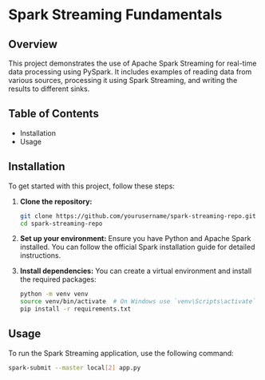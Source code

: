 # Spark Streaming Fundamentals 

## Overview
This project demonstrates the use of Apache Spark Streaming for real-time data processing using PySpark. It includes examples of reading data from various sources, processing it using Spark Streaming, and writing the results to different sinks.

## Table of Contents
- Installation
- Usage

## Installation
To get started with this project, follow these steps:

1. **Clone the repository:**
    ```bash
    git clone https://github.com/yourusername/spark-streaming-repo.git
    cd spark-streaming-repo
    ```

2. **Set up your environment:**
    Ensure you have Python and Apache Spark installed. You can follow the official Spark installation guide for detailed instructions.

3. **Install dependencies:**
    You can create a virtual environment and install the required packages:
    ```bash
    python -m venv venv
    source venv/bin/activate  # On Windows use `venv\Scripts\activate`
    pip install -r requirements.txt
    ```

## Usage
To run the Spark Streaming application, use the following command:

```bash
spark-submit --master local[2] app.py
```
